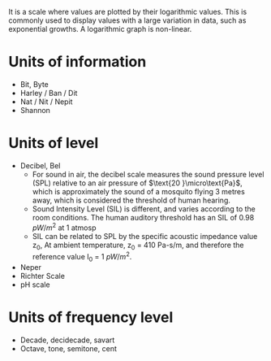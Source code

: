 It is a scale where values are plotted by their logarithmic values. This is commonly used to display values with a large variation in data, such as exponential growths. A logarithmic graph is non-linear.
# Units of information
- Bit, Byte
- Harley / Ban / Dit
- Nat / Nit / Nepit
- Shannon
# Units of level
- Decibel, Bel
	- For sound in air, the decibel scale measures the sound pressure level (SPL) relative to an air pressure of $\text{20 }\micro\text{Pa}$, which is approximately the sound of a mosquito flying 3 metres away, which is considered the threshold of human hearing.
	- Sound Intensity Level (SIL) is different, and varies according to the room conditions. The human auditory threshold has an SIL of 0.98 $pW/m^2$ at 1 atmosp
	- SIL can be related to SPL by the specific acoustic impedance value $\text{z}_0$, At ambient temperature, $\text{z}_0$ = 410 Pa-s/m, and therefore the reference value $\text{I}_0$ = 1 $pW/m^2$.
- Neper
- Richter Scale
- pH scale
# Units of frequency level
- Decade, decidecade, savart
- Octave, tone, semitone, cent